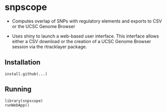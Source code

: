 snpscope
========

* Computes overlap of SNPs with regulatory elements and exports to CSV or the UCSC Genome Browser

* Uses shiny to launch a web-based user interface. This interface allows either a CSV download or the creation of a UCSC Genome Browser session via the rtracklayer package.

## Installation
	install.github(...)

## Running
	library(snpscope)
	runWebApp()